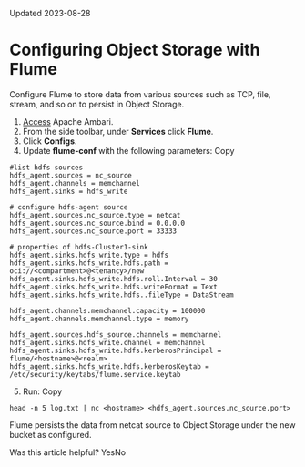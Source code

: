 Updated 2023-08-28
# Configuring Object Storage with Flume
Configure Flume to store data from various sources such as TCP, file, stream, and so on to persist in Object Storage.
  1. [Access](https://docs.oracle.com/en-us/iaas/Content/bigdata/hadoop-odh-open.htm#cluster-ambari) Apache Ambari.
  2. From the side toolbar, under **Services** click **Flume**.
  3. Click **Configs**.
  4. Update **flume-conf** with the following parameters:
Copy
```
#list hdfs sources
hdfs_agent.sources = nc_source
hdfs_agent.channels = memchannel
hdfs_agent.sinks = hdfs_write
 
# configure hdfs-agent source
hdfs_agent.sources.nc_source.type = netcat
hdfs_agent.sources.nc_source.bind = 0.0.0.0
hdfs_agent.sources.nc_source.port = 33333
 
# properties of hdfs-Cluster1-sink
hdfs_agent.sinks.hdfs_write.type = hdfs
hdfs_agent.sinks.hdfs_write.hdfs.path = oci://<compartment>@<tenancy>/new
hdfs_agent.sinks.hdfs_write.hdfs.roll.Interval = 30
hdfs_agent.sinks.hdfs_write.hdfs.writeFormat = Text
hdfs_agent.sinks.hdfs_write.hdfs..fileType = DataStream
 
hdfs_agent.channels.memchannel.capacity = 100000
hdfs_agent.channels.memchannel.type = memory
 
hdfs_agent.sources.hdfs_source.channels = memchannel
hdfs_agent.sinks.hdfs_write.channel = memchannel
hdfs_agent.sinks.hdfs_write.hdfs.kerberosPrincipal = flume/<hostname>@<realm>
hdfs_agent.sinks.hdfs_write.hdfs.kerberosKeytab = /etc/security/keytabs/flume.service.keytab
```

  5. Run:
Copy
```
head -n 5 log.txt | nc <hostname> <hdfs_agent.sources.nc_source.port>
```

Flume persists the data from netcat source to Object Storage under the new bucket as configured.


Was this article helpful?
YesNo


